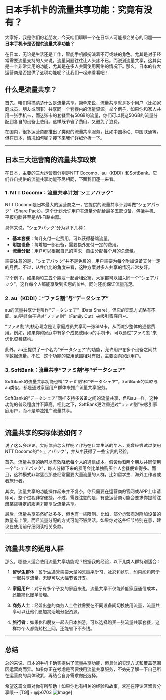 # 日本手机卡的流量共享功能：究竟有没有？

大家好，我是你们的老朋友，今天咱们聊聊一个在日华人可能都会关心的问题——**日本手机卡是否提供流量共享功能？**

在日本，无论是生活还是工作，智能手机都扮演着不可或缺的角色。尤其是对于经常需要流量支持的人来说，流量问题往往让人头疼不已。而说到流量共享，这其实是一个非常实用的功能，尤其是在多人共同使用网络的情况下。那么，日本的各大运营商是否提供了这项功能呢？让我们一起来看看吧！

## 什么是流量共享？

首先，咱们得搞清楚什么是流量共享。简单来说，流量共享就是多个用户（比如家庭成员、朋友或同事）共享同一个套餐内的流量资源。举个例子，如果你和家人共用一张手机卡，而这张卡的套餐里有50GB的流量，你们可以将这50GB的流量分配到各自的设备上使用。这样既节省了费用，又避免了浪费。

在国内，很多运营商都推出了类似的流量共享服务，比如中国移动、中国联通等。但在日本，情况如何呢？接下来我们详细分析一下。

---

## 日本三大运营商的流量共享政策

在日本，主要的三大运营商分别是NTT Docomo、au（KDDI）和SoftBank。它们各自提供的流量共享功能不尽相同，下面我们逐一来看。

### 1. NTT Docomo：流量共享计划“シェアパック”

NTT Docomo是日本最大的运营商之一，它提供的流量共享计划叫做“シェアパック”（Share Pack）。这个计划允许用户将流量分配给最多五部设备，包括手机、平板电脑甚至是Wi-Fi路由器。

具体来说，“シェアパック”分为以下几种：

- **基本套餐**：每月支付一定费用，可以获得基础流量。
- **附加设备**：每增加一部设备，需要额外支付一定的费用。
- **流量分配**：用户可以根据自己的需求，自由分配每个月的总流量。

需要注意的是，“シェアパック”并不是免费的，用户需要为每个附加设备支付一定的月费。不过，从性价比的角度来看，这种方案对多人共享的情况非常友好。

举个例子，如果你和三五个朋友一起合租公寓，大家都可以加入同一个“シェアパック”，这样每个人都能享受到实惠的价格，同时还能保证流量充足。

### 2. au（KDDI）：“ファミ割”与“データシェア”

au的流量共享计划叫作“データシェア”（Data Share），但它的实现方式略有不同。au更倾向于通过“ファミ割”（Family Cut）来吸引家庭用户。

“ファミ割”的核心理念是让家庭成员共享同一张SIM卡，从而减少整体的通信费用。例如，如果你的家庭中有多个成员使用au的手机卡，可以通过“ファミ割”来优化资费结构。

此外，au还提供了一个名为“データシェア”的功能，允许用户在多个设备之间共享数据流量。不过，这个功能的应用范围相对有限，主要面向家庭用户。

### 3. SoftBank：流量共享“ファミ割”与“データシェア”

SoftBank的流量共享功能也叫“ファミ割”和“データシェア”。SoftBank的策略与au类似，都是通过家庭用户群体来推广流量共享服务。

SoftBank的“データシェア”同样支持多设备之间的流量共享，但和au一样，这种功能的普及程度并不算高。相比之下，SoftBank更注重通过“ファミ割”来吸引家庭用户，而不是单独推广流量共享。

---

## 流量共享的实际体验如何？

说了这么多理论，实际体验怎么样呢？作为在日本生活的华人，我曾经尝试过使用NTT Docomo的“シェアパック”，并从中获得了一些宝贵的经验。

首先，流量共享的确可以有效降低每个人的通信成本。假设你和两个朋友共同使用一个“シェアパック”，每人分摊下来的费用会比单独购买个人套餐便宜得多。而且，这种模式非常适合那些经常需要大量流量的人群，比如留学生、海外工作者或者旅行者。

其次，流量共享的功能操作起来并不复杂。你只需要在运营商的官网或APP上申请即可，整个过程非常便捷。不过，需要注意的是，有些运营商可能会要求你提前注册某些特定的服务才能享受流量共享。

最后，流量共享虽然好处多多，但也有一些限制。比如，部分运营商对附加设备的数量有上限，而且流量分配的方式可能不够灵活。如果你对这些细节特别在意，建议在使用前仔细阅读相关条款。

---

## 流量共享的适用人群

那么，哪些人适合使用流量共享功能呢？根据我的经验，以下几类人群特别适合：

1. **留学生群体**：留学生通常需要大量的流量来学习、社交和娱乐，如果能和同学一起共享流量，无疑可以大幅节省开支。
   
2. **家庭用户**：对于有多个子女的家庭来说，流量共享不仅能降低家庭通信成本，还能简化账单管理。

3. **商务人士**：经常出差的商务人士往往需要在不同设备间切换使用流量，流量共享可以让他们更加灵活地分配资源。

4. **旅行者**：如果你和朋友一起去日本旅游，可以选择购买一张流量共享套餐，这样每个人都能轻松上网，还能省下不少钱。

---

## 总结

总的来说，日本的手机卡确实提供了流量共享功能，但具体的实现方式和覆盖范围因运营商而异。如果你正在考虑是否要使用流量共享服务，不妨先了解一下自己所在运营商的具体政策，再结合自身需求做出选择。

希望这篇文章对你有所帮助！如果你也有相关的经验和故事，欢迎在评论区留言分享哦～ [TG💪+ @jx0703 ![Image](https://github.com/user-attachments/assets/dbca1d08-cadb-493c-b0ec-ad6f7a83f270)]